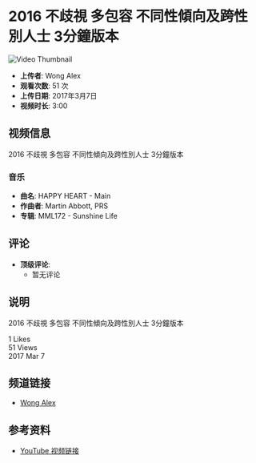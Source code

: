 # 2016 不歧視 多包容 不同性傾向及跨性別人士 3分鐘版本

![Video Thumbnail](https://i.ytimg.com/vi/jT484uY59sQ/hqdefault.jpg?sqp=-oaymwEmCKgBEF5IWvKriqkDGQgBFQAAiEIYAdgBAeIBCggYEAIYBjgBQAE=&rs=AOn4CLCwPWSdeBBaoQPoIgDiPFVPKUSbgQ)

- **上传者**: Wong Alex
- **观看次数**: 51 次
- **上传日期**: 2017年3月7日
- **视频时长**: 3:00

## 视频信息

2016 不歧視 多包容 不同性傾向及跨性別人士 3分鐘版本

### 音乐
- **曲名**: HAPPY HEART - Main
- **作曲者**: Martin Abbott, PRS
- **专辑**: MML172 - Sunshine Life

## 评论
- **顶级评论**: 
   - 暂无评论

## 说明
2016 不歧視 多包容 不同性傾向及跨性別人士 3分鐘版本

1 Likes  
51 Views  
2017 Mar 7  

## 频道链接
- [Wong Alex](https://youtube.com/@yeahlo2009)

## 参考资料
- [YouTube 视频链接](https://youtu.be/jT484uY59sQ)
<!-- tcd_original_link https://www.youtube.com/watch?v=JJiEzNos6YI -->
